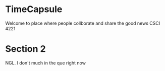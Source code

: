 # TimeCapsule
Welcome to place where people collborate and share the good news CSCI 4221

# Section 2 
NGL. I don't much in the que right now 

